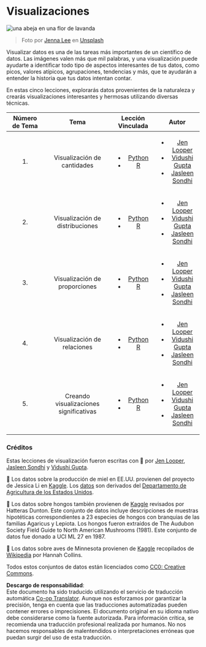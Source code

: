 <!--
CO_OP_TRANSLATOR_METADATA:
{
  "original_hash": "1441550a0d789796b2821e04f7f4cc94",
  "translation_date": "2025-08-24T00:53:48+00:00",
  "source_file": "3-Data-Visualization/README.md",
  "language_code": "es"
}
-->
# Visualizaciones

![una abeja en una flor de lavanda](../../../3-Data-Visualization/images/bee.jpg)
> Foto por <a href="https://unsplash.com/@jenna2980?utm_source=unsplash&utm_medium=referral&utm_content=creditCopyText">Jenna Lee</a> en <a href="https://unsplash.com/s/photos/bees-in-a-meadow?utm_source=unsplash&utm_medium=referral&utm_content=creditCopyText">Unsplash</a>

Visualizar datos es una de las tareas más importantes de un científico de datos. Las imágenes valen más que mil palabras, y una visualización puede ayudarte a identificar todo tipo de aspectos interesantes de tus datos, como picos, valores atípicos, agrupaciones, tendencias y más, que te ayudarán a entender la historia que tus datos intentan contar.

En estas cinco lecciones, explorarás datos provenientes de la naturaleza y crearás visualizaciones interesantes y hermosas utilizando diversas técnicas.

| Número de Tema | Tema | Lección Vinculada | Autor |
| :-----------: | :--: | :-----------: | :----: |
| 1. | Visualización de cantidades | <ul> <li> [Python](09-visualization-quantities/README.md)</li>  <li>[R](../../../3-Data-Visualization/R/09-visualization-quantities) </li> </ul>|<ul> <li> [Jen Looper](https://twitter.com/jenlooper)</li><li> [Vidushi Gupta](https://github.com/Vidushi-Gupta)</li> <li>[Jasleen Sondhi](https://github.com/jasleen101010)</li></ul> |
| 2. | Visualización de distribuciones | <ul> <li> [Python](10-visualization-distributions/README.md)</li>  <li>[R](../../../3-Data-Visualization/R/10-visualization-distributions) </li> </ul>|<ul> <li> [Jen Looper](https://twitter.com/jenlooper)</li><li> [Vidushi Gupta](https://github.com/Vidushi-Gupta)</li> <li>[Jasleen Sondhi](https://github.com/jasleen101010)</li></ul> |
| 3. | Visualización de proporciones | <ul> <li> [Python](11-visualization-proportions/README.md)</li>  <li>[R](../../../3-Data-Visualization) </li> </ul>|<ul> <li> [Jen Looper](https://twitter.com/jenlooper)</li><li> [Vidushi Gupta](https://github.com/Vidushi-Gupta)</li> <li>[Jasleen Sondhi](https://github.com/jasleen101010)</li></ul> |
| 4. | Visualización de relaciones | <ul> <li> [Python](12-visualization-relationships/README.md)</li>  <li>[R](../../../3-Data-Visualization) </li> </ul>|<ul> <li> [Jen Looper](https://twitter.com/jenlooper)</li><li> [Vidushi Gupta](https://github.com/Vidushi-Gupta)</li> <li>[Jasleen Sondhi](https://github.com/jasleen101010)</li></ul> |
| 5. | Creando visualizaciones significativas | <ul> <li> [Python](13-meaningful-visualizations/README.md)</li>  <li>[R](../../../3-Data-Visualization) </li> </ul>|<ul> <li> [Jen Looper](https://twitter.com/jenlooper)</li><li> [Vidushi Gupta](https://github.com/Vidushi-Gupta)</li> <li>[Jasleen Sondhi](https://github.com/jasleen101010)</li></ul> |

### Créditos

Estas lecciones de visualización fueron escritas con 🌸 por [Jen Looper](https://twitter.com/jenlooper), [Jasleen Sondhi](https://github.com/jasleen101010) y [Vidushi Gupta](https://github.com/Vidushi-Gupta).

🍯 Los datos sobre la producción de miel en EE.UU. provienen del proyecto de Jessica Li en [Kaggle](https://www.kaggle.com/jessicali9530/honey-production). Los [datos](https://usda.library.cornell.edu/concern/publications/rn301137d) son derivados del [Departamento de Agricultura de los Estados Unidos](https://www.nass.usda.gov/About_NASS/index.php).

🍄 Los datos sobre hongos también provienen de [Kaggle](https://www.kaggle.com/hatterasdunton/mushroom-classification-updated-dataset) revisados por Hatteras Dunton. Este conjunto de datos incluye descripciones de muestras hipotéticas correspondientes a 23 especies de hongos con branquias de las familias Agaricus y Lepiota. Los hongos fueron extraídos de The Audubon Society Field Guide to North American Mushrooms (1981). Este conjunto de datos fue donado a UCI ML 27 en 1987.

🦆 Los datos sobre aves de Minnesota provienen de [Kaggle](https://www.kaggle.com/hannahcollins/minnesota-birds) recopilados de [Wikipedia](https://en.wikipedia.org/wiki/List_of_birds_of_Minnesota) por Hannah Collins.

Todos estos conjuntos de datos están licenciados como [CC0: Creative Commons](https://creativecommons.org/publicdomain/zero/1.0/).

**Descargo de responsabilidad**:  
Este documento ha sido traducido utilizando el servicio de traducción automática [Co-op Translator](https://github.com/Azure/co-op-translator). Aunque nos esforzamos por garantizar la precisión, tenga en cuenta que las traducciones automatizadas pueden contener errores o imprecisiones. El documento original en su idioma nativo debe considerarse como la fuente autorizada. Para información crítica, se recomienda una traducción profesional realizada por humanos. No nos hacemos responsables de malentendidos o interpretaciones erróneas que puedan surgir del uso de esta traducción.